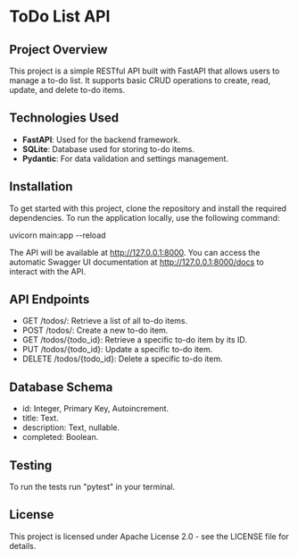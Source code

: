 # ToDo List API

## Project Overview
This project is a simple RESTful API built with FastAPI that allows users to manage a to-do list.
It supports basic CRUD operations to create, read, update, and delete to-do items.

## Technologies Used
- **FastAPI**: Used for the backend framework.
- **SQLite**: Database used for storing to-do items.
- **Pydantic**: For data validation and settings management.

## Installation
To get started with this project, clone the repository and install the required dependencies.
To run the application locally, use the following command:

uvicorn main:app --reload

The API will be available at http://127.0.0.1:8000.
You can access the automatic Swagger UI documentation at http://127.0.0.1:8000/docs to interact with the API.

## API Endpoints
- GET /todos/: Retrieve a list of all to-do items.
- POST /todos/: Create a new to-do item.
- GET /todos/{todo_id}: Retrieve a specific to-do item by its ID.
- PUT /todos/{todo_id}: Update a specific to-do item.
- DELETE /todos/{todo_id}: Delete a specific to-do item.

## Database Schema
- id: Integer, Primary Key, Autoincrement.
- title: Text.
- description: Text, nullable.
- completed: Boolean.

## Testing
To run the tests run "pytest" in your terminal.

## License
This project is licensed under Apache License 2.0 - see the LICENSE file for details.
